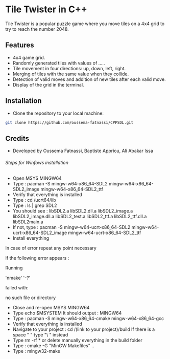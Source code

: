 # Tile Twister in C++

Tile Twister is a popular puzzle game where you move tiles on a 4x4 grid to try to reach the number 2048.

## Features

- 4x4 game grid.
- Randomly generated tiles with values of .....
- Tile movement in four directions: up, down, left, right.
- Merging of tiles with the same value when they collide.
- Detection of valid moves and addition of new tiles after each valid move.
- Display of the grid in the terminal.

## Installation

- Clone the repository to your local machine:

```bash
git clone https://github.com/oussema-fatnassi/CPPSDL.git
```
## Credits
- Developed by Oussema Fatnassi, Baptiste Appriou, Ali Abakar Issa


###### Steps for Winfows installation
- Open MSYS MINGW64
- Type : pacman -S mingw-w64-x86_64-SDL2 mingw-w64-x86_64-SDL2_image mingw-w64-x86_64-SDL2_ttf
- Verify that everything is installed
- Type : cd /ucrt64/lib
- Type : ls | grep SDL2
- You should see : 
libSDL2.a
libSDL2.dll.a
libSDL2_image.a
libSDL2_image.dll.a
libSDL2_test.a
libSDL2_ttf.a
libSDL2_ttf.dll.a
libSDL2main.a
- If not, type : pacman -S mingw-w64-ucrt-x86_64-SDL2 mingw-w64-ucrt-x86_64-SDL2_image mingw-w64-ucrt-x86_64-SDL2_ttf
- Install everything

In case of error repeat any point necessary



If the following error appears :

Running

   'nmake' '-?'

  failed with:

   no such file or directory

- Close and re-open MSYS MINGW64
- Type echo $MSYSTEM
It should output : MINGW64
- Type : pacman -S mingw-w64-x86_64-cmake mingw-w64-x86_64-gcc
- Verify that everything is installed
- Navigate to your project : cd /(link to your project)/build
If there is a space " " type "\ " instead
- Type rm -rf * or delete manually everything in the build folder
- Type : cmake -G "MinGW Makefiles" ..
- Type : mingw32-make
